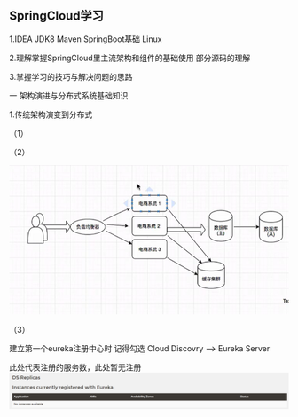 ## SpringCloud学习

1.IDEA JDK8 Maven SpringBoot基础 Linux

2.理解掌握SpringCloud里主流架构和组件的基础使用 部分源码的理解

3.掌握学习的技巧与解决问题的思路

一 架构演进与分布式系统基础知识

1.传统架构演变到分布式

（1）

（2）

![](../pic/1.png)

（3）



建立第一个eureka注册中心时 记得勾选 Cloud Discovry -->  Eureka Server

此处代表注册的服务数，此处暂无注册
![](../pic/3.png)